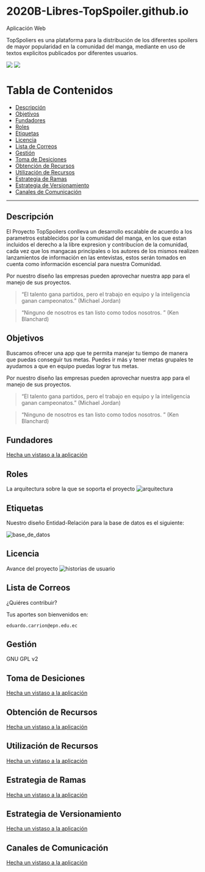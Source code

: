 # 2020B-Libres-TopSpoiler.github.io

Aplicación Web

TopSpoliers es una plataforma para la distribución de los diferentes spoilers de mayor popularidad en la comunidad del manga, mediante en uso de textos explicitos publicados por diferentes usuarios.



![](https://img.shields.io/badge/maintaner-omarcotg1-purple)
![](https://img.shields.io/badge/lincese-GLP%20v2-green)

Tabla de Contenidos
=======================


* [Descripción](#descripción)
* [Objetivos](#objetivos)
* [Fundadores](#fundadores)
* [Roles](#roles)
* [Etiquetas](#etiquetas)
* [Licencia](#licencia)
* [Lista de Correos](#lista-de-correos)
* [Gestión](#gestión)
* [Toma de Desiciones](#toma-de-desiciones)
* [Obtención de Recursos](#obtención-de-recursos)
* [Utilización de Recursos](#utilización-de-recursos)
* [Estrategia de Ramas](#estrategia-de-ramas)
* [Estrategia de Versionamiento](#estrategia-de-versionamiento)
* [Canales de Comunicación](#canales-de-comunicación)

---

Descripción
-------

El Proyecto TopSpoilers conlleva un desarrollo escalable de acuerdo a los parametros establecidos por la comunidad del manga, en los que estan incluidos el derecho a la libre expresion y contribucion de la comunidad, cada vez que los mangacas principales o los autores de los mismos realizen lanzamientos de información en las entevistas, estos serán tomados en cuenta como información escencial para nuestra Comunidad. 

Por nuestro diseño las empresas pueden aprovechar nuestra app para el manejo de sus proyectos.

> “El talento gana partidos, pero el trabajo en equipo y la inteligencia ganan campeonatos.” (Michael Jordan)

> “Ninguno de nosotros es tan listo como todos nosotros. ” (Ken Blanchard)

Objetivos
-------

Buscamos ofrecer una app que te permita manejar tu tiempo de manera que puedas conseguir tus metas. Puedes ir más y tener metas grupales te ayudamos a que en equipo puedas lograr tus metas.

Por nuestro diseño las empresas pueden aprovechar nuestra app para el manejo de sus proyectos.

> “El talento gana partidos, pero el trabajo en equipo y la inteligencia ganan campeonatos.” (Michael Jordan)

> “Ninguno de nosotros es tan listo como todos nosotros. ” (Ken Blanchard)

Fundadores
-------

[Hecha un vistaso a la aplicación](https://www.figma.com/file/YBSq1VzG63potczpzNlXMS/Untitled?node-id=0%3A1)

Roles
-------
La arquitectura sobre la que se soporta el proyecto
![arquitectura](architecture.jpg)

Etiquetas
-------
Nuestro diseño Entidad-Relación para la base de datos es el siguiente:

![base_de_datos](database.jpg)

Licencia
-------
Avance del proyecto
![historias de usuario](user_histories.png)

Lista de Correos
--------

¿Quiéres contribuir?

Tus aportes son bienvenidos en:

    eduardo.carrion@epn.edu.ec

Gestión
----

GNU GPL v2

Toma de Desiciones
-------

[Hecha un vistaso a la aplicación](https://www.figma.com/file/YBSq1VzG63potczpzNlXMS/Untitled?node-id=0%3A1)

Obtención de Recursos
-------

[Hecha un vistaso a la aplicación](https://www.figma.com/file/YBSq1VzG63potczpzNlXMS/Untitled?node-id=0%3A1)

Utilización de Recursos
-------

[Hecha un vistaso a la aplicación](https://www.figma.com/file/YBSq1VzG63potczpzNlXMS/Untitled?node-id=0%3A1)

Estrategia de Ramas
-------

[Hecha un vistaso a la aplicación](https://www.figma.com/file/YBSq1VzG63potczpzNlXMS/Untitled?node-id=0%3A1)

Estrategia de Versionamiento
-------

[Hecha un vistaso a la aplicación](https://www.figma.com/file/YBSq1VzG63potczpzNlXMS/Untitled?node-id=0%3A1)

Canales de Comunicación
-------

[Hecha un vistaso a la aplicación](https://www.figma.com/file/YBSq1VzG63potczpzNlXMS/Untitled?node-id=0%3A1)

